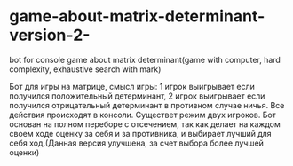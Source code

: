 # game-about-matrix-determinant-version-2-
bot for console game about matrix determinant(game with computer, hard complexity, exhaustive search with mark)

Бот для игры на матрице, смысл игры: 1 игрок выигрывает если получился положительный детерминант, 2 игрок выигрывает если получился отрицательный детерминант
в противном случае ничья. Все действия происходят в консоли. Существет режим двух игроков. Бот основан на полном переборе с отсечением, так как делает на каждом
своем ходе оценку за себя и за противника, и выбирает лучший для себя ход.(Данная версия улучшена, за счет выбора более лучшей оценки)
